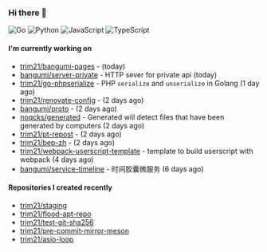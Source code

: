 ### Hi there 👋

![Go](https://img.shields.io/badge/go-%2300ADD8.svg?style=for-the-badge&logo=go&logoColor=white)
![Python](https://img.shields.io/badge/python-3670A0?style=for-the-badge&logo=python&logoColor=ffdd54)
![JavaScript](https://img.shields.io/badge/javascript-%23323330.svg?style=for-the-badge&logo=javascript&logoColor=%23F7DF1E)
![TypeScript](https://img.shields.io/badge/typescript-%23007ACC.svg?style=for-the-badge&logo=typescript&logoColor=white)

#### I'm currently working on

- [trim21/bangumi-pages](https://github.com/trim21/bangumi-pages) -  (today)
- [bangumi/server-private](https://github.com/bangumi/server-private) - HTTP sever for private api (today)
- [trim21/go-phpserialize](https://github.com/trim21/go-phpserialize) - PHP `serialize` and `unserialize` in Golang (1 day ago)
- [trim21/renovate-config](https://github.com/trim21/renovate-config) -  (2 days ago)
- [bangumi/proto](https://github.com/bangumi/proto) -  (2 days ago)
- [noqcks/generated](https://github.com/noqcks/generated) -  Generated will detect files that have been generated by computers (2 days ago)
- [trim21/pt-repost](https://github.com/trim21/pt-repost) -  (2 days ago)
- [trim21/bep-zh](https://github.com/trim21/bep-zh) -  (2 days ago)
- [trim21/webpack-userscript-template](https://github.com/trim21/webpack-userscript-template) - template to build userscript with webpack (4 days ago)
- [bangumi/service-timeline](https://github.com/bangumi/service-timeline) - 时间胶囊微服务 (6 days ago)

#### Repositories I created recently

- [trim21/staging](https://github.com/trim21/staging)
- [trim21/flood-apt-repo](https://github.com/trim21/flood-apt-repo)
- [trim21/test-git-sha256](https://github.com/trim21/test-git-sha256)
- [trim21/pre-commit-mirror-meson](https://github.com/trim21/pre-commit-mirror-meson)
- [trim21/asio-loop](https://github.com/trim21/asio-loop)
